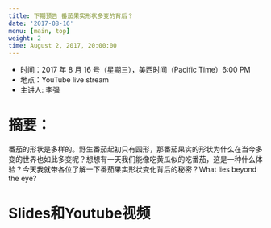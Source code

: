 ```yaml
---
title: 下期预告 番茄果实形状多变的背后？
date: '2017-08-16'
menu: [main, top]
weight: 2
time: August 2, 2017, 20:00:00
---
```



- 时间：2017 年 8 月 16 号（星期三），美西时间（Pacific Time）6:00 PM
- 地点：YouTube live stream 
- 主讲人: 李强
 
# 摘要：

番茄的形状是多样的。野生番茄起初只有圆形，那番茄果实的形状为什么在当今多变的世界也如此多变呢？想想有一天我们能像吃黄瓜似的吃番茄，这是一种什么体验？今天我就带各位了解一下番茄果实形状变化背后的秘密？What lies beyond the eye?


# Slides和Youtube视频


